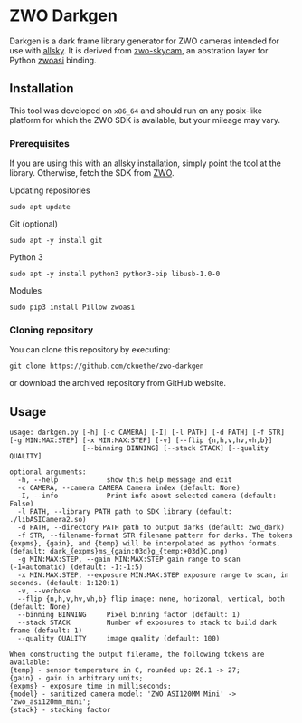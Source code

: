 # ZWO Darkgen

Darkgen is a dark frame library generator for ZWO cameras intended for use with [allsky](https://github.com/thomasjacquin/allsky). It is derived from [zwo-skycam](https://github.com/filiparag/zwo-skycam), an abstration layer for Python [zwoasi](https://github.com/stevemarple/python-zwoasi) binding.

## Installation

This tool was developed on `x86_64` and should run on any posix-like platform for which the ZWO SDK is available, but your mileage may vary.

### Prerequisites

If you are using this with an allsky installation, simply point the tool at the library. Otherwise, fetch the SDK from [ZWO](https://astronomy-imaging-camera.com/software-drivers).

Updating repositories

`sudo apt update`

Git (optional)

`sudo apt -y install git`

Python 3

`sudo apt -y install python3 python3-pip libusb-1.0-0`

Modules

`sudo pip3 install Pillow zwoasi`

### Cloning repository

You can clone this repository by executing:

`git clone https://github.com/ckuethe/zwo-darkgen`

or download the archived repository from GitHub website.

## Usage

```
usage: darkgen.py [-h] [-c CAMERA] [-I] [-l PATH] [-d PATH] [-f STR] [-g MIN:MAX:STEP] [-x MIN:MAX:STEP] [-v] [--flip {n,h,v,hv,vh,b}]
                  [--binning BINNING] [--stack STACK] [--quality QUALITY]

optional arguments:
  -h, --help            show this help message and exit
  -c CAMERA, --camera CAMERA Camera index (default: None)
  -I, --info            Print info about selected camera (default: False)
  -l PATH, --library PATH path to SDK library (default: ./libASICamera2.so)
  -d PATH, --directory PATH path to output darks (default: zwo_dark)
  -f STR, --filename-format STR filename pattern for darks. The tokens {expms}, {gain}, and {temp} will be interpolated as python formats. (default: dark_{expms}ms_{gain:03d}g_{temp:+03d}C.png)
  -g MIN:MAX:STEP, --gain MIN:MAX:STEP gain range to scan (-1=automatic) (default: -1:-1:5)
  -x MIN:MAX:STEP, --exposure MIN:MAX:STEP exposure range to scan, in seconds. (default: 1:120:1)
  -v, --verbose
  --flip {n,h,v,hv,vh,b} flip image: none, horizonal, vertical, both (default: None)
  --binning BINNING     Pixel binning factor (default: 1)
  --stack STACK         Number of exposures to stack to build dark frame (default: 1)
  --quality QUALITY     image quality (default: 100)

When constructing the output filename, the following tokens are available:
{temp} - sensor temperature in C, rounded up: 26.1 -> 27;
{gain} - gain in arbitrary units;
{expms} - exposure time in milliseconds;
{model} - sanitized camera model: 'ZWO ASI120MM Mini' -> 'zwo_asi120mm_mini';
{stack} - stacking factor
```
